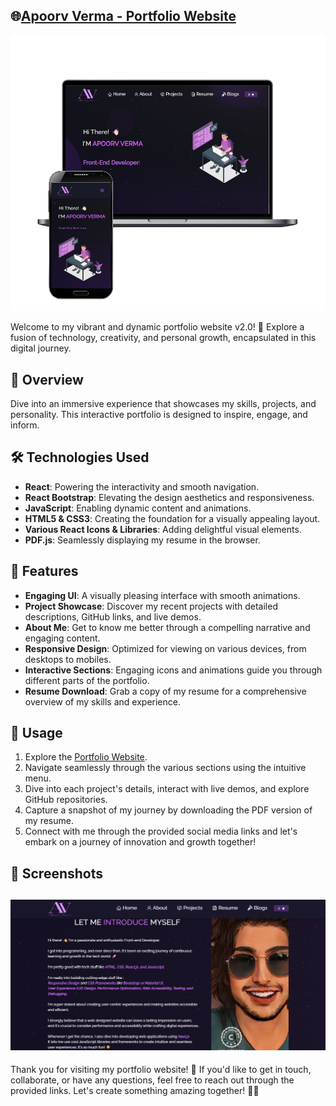 ## 🌐[Apoorv Verma - Portfolio Website](https://apoorv-verma-portfolio.vercel.app/)

<div align="center">
  <img src="./Images/readme-img1.png" alt="Portfolio Cover" width="600" />
</div>

Welcome to my vibrant and dynamic portfolio website v2.0! 🚀 Explore a fusion of technology, creativity, and personal growth, encapsulated in this digital journey.

## 🚀 Overview

Dive into an immersive experience that showcases my skills, projects, and personality. This interactive portfolio is designed to inspire, engage, and inform.

## 🛠️ Technologies Used

- **React**: Powering the interactivity and smooth navigation.
- **React Bootstrap**: Elevating the design aesthetics and responsiveness.
- **JavaScript**: Enabling dynamic content and animations.
- **HTML5 & CSS3**: Creating the foundation for a visually appealing layout.
- **Various React Icons & Libraries**: Adding delightful visual elements.
- **PDF.js**: Seamlessly displaying my resume in the browser.

## 🌟 Features

- **Engaging UI**: A visually pleasing interface with smooth animations.
- **Project Showcase**: Discover my recent projects with detailed descriptions, GitHub links, and live demos.
- **About Me**: Get to know me better through a compelling narrative and engaging content.
- **Responsive Design**: Optimized for viewing on various devices, from desktops to mobiles.
- **Interactive Sections**: Engaging icons and animations guide you through different parts of the portfolio.
- **Resume Download**: Grab a copy of my resume for a comprehensive overview of my skills and experience.

## 🚀 Usage

1. Explore the [Portfolio Website](https://apoorv-verma-portfolio.vercel.app/).
2. Navigate seamlessly through the various sections using the intuitive menu.
3. Dive into each project's details, interact with live demos, and explore GitHub repositories.
4. Capture a snapshot of my journey by downloading the PDF version of my resume.
5. Connect with me through the provided social media links and let's embark on a journey of innovation and growth together!
## 📸 Screenshots
![Screenshot](./Images/readme-img2.png)
---
Thank you for visiting my portfolio website! 🌟 If you'd like to get in touch, collaborate, or have any questions, feel free to reach out through the provided links. Let's create something amazing together! 🚀🌈